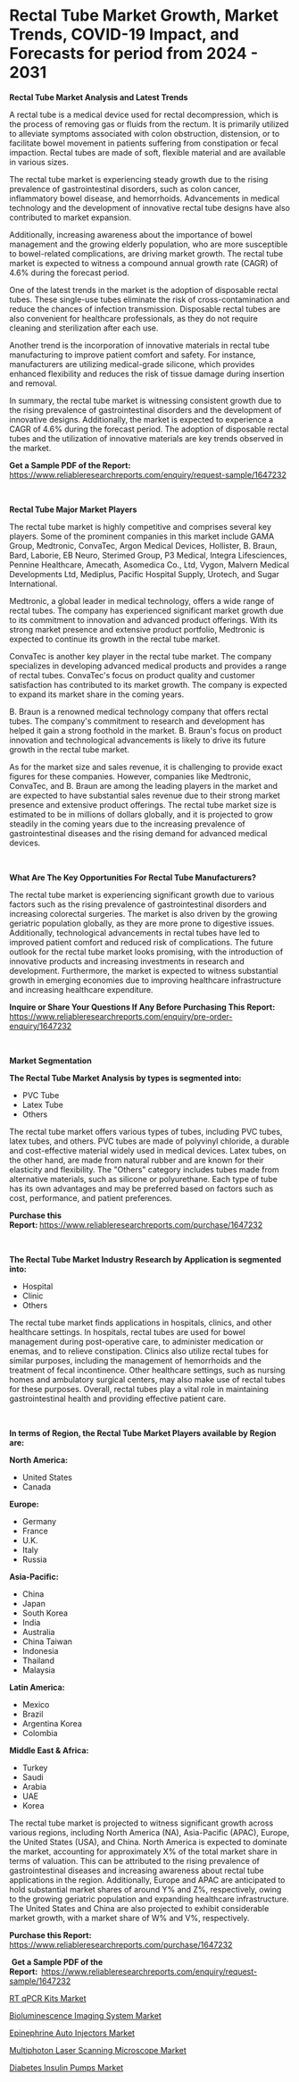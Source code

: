 <p><h1>Rectal Tube Market Growth, Market Trends, COVID-19 Impact, and Forecasts for period from 2024 - 2031</h1></p><p><strong>Rectal Tube Market Analysis and Latest Trends</strong></p>
<p><p>A rectal tube is a medical device used for rectal decompression, which is the process of removing gas or fluids from the rectum. It is primarily utilized to alleviate symptoms associated with colon obstruction, distension, or to facilitate bowel movement in patients suffering from constipation or fecal impaction. Rectal tubes are made of soft, flexible material and are available in various sizes.</p><p>The rectal tube market is experiencing steady growth due to the rising prevalence of gastrointestinal disorders, such as colon cancer, inflammatory bowel disease, and hemorrhoids. Advancements in medical technology and the development of innovative rectal tube designs have also contributed to market expansion.</p><p>Additionally, increasing awareness about the importance of bowel management and the growing elderly population, who are more susceptible to bowel-related complications, are driving market growth. The rectal tube market is expected to witness a compound annual growth rate (CAGR) of 4.6% during the forecast period.</p><p>One of the latest trends in the market is the adoption of disposable rectal tubes. These single-use tubes eliminate the risk of cross-contamination and reduce the chances of infection transmission. Disposable rectal tubes are also convenient for healthcare professionals, as they do not require cleaning and sterilization after each use.</p><p>Another trend is the incorporation of innovative materials in rectal tube manufacturing to improve patient comfort and safety. For instance, manufacturers are utilizing medical-grade silicone, which provides enhanced flexibility and reduces the risk of tissue damage during insertion and removal.</p><p>In summary, the rectal tube market is witnessing consistent growth due to the rising prevalence of gastrointestinal disorders and the development of innovative designs. Additionally, the market is expected to experience a CAGR of 4.6% during the forecast period. The adoption of disposable rectal tubes and the utilization of innovative materials are key trends observed in the market.</p></p>
<p><strong>Get a Sample PDF of the Report:&nbsp;</strong> <a href="https://www.reliableresearchreports.com/enquiry/request-sample/1647232">https://www.reliableresearchreports.com/enquiry/request-sample/1647232</a></p>
<p>&nbsp;</p>
<p><strong>Rectal Tube Major Market Players</strong></p>
<p><p>The rectal tube market is highly competitive and comprises several key players. Some of the prominent companies in this market include GAMA Group, Medtronic, ConvaTec, Argon Medical Devices, Hollister, B. Braun, Bard, Laborie, EB Neuro, Sterimed Group, P3 Medical, Integra Lifesciences, Pennine Healthcare, Amecath, Asomedica Co., Ltd, Vygon, Malvern Medical Developments Ltd, Mediplus, Pacific Hospital Supply, Urotech, and Sugar International.</p><p>Medtronic, a global leader in medical technology, offers a wide range of rectal tubes. The company has experienced significant market growth due to its commitment to innovation and advanced product offerings. With its strong market presence and extensive product portfolio, Medtronic is expected to continue its growth in the rectal tube market.</p><p>ConvaTec is another key player in the rectal tube market. The company specializes in developing advanced medical products and provides a range of rectal tubes. ConvaTec's focus on product quality and customer satisfaction has contributed to its market growth. The company is expected to expand its market share in the coming years.</p><p>B. Braun is a renowned medical technology company that offers rectal tubes. The company's commitment to research and development has helped it gain a strong foothold in the market. B. Braun's focus on product innovation and technological advancements is likely to drive its future growth in the rectal tube market.</p><p>As for the market size and sales revenue, it is challenging to provide exact figures for these companies. However, companies like Medtronic, ConvaTec, and B. Braun are among the leading players in the market and are expected to have substantial sales revenue due to their strong market presence and extensive product offerings. The rectal tube market size is estimated to be in millions of dollars globally, and it is projected to grow steadily in the coming years due to the increasing prevalence of gastrointestinal diseases and the rising demand for advanced medical devices.</p></p>
<p>&nbsp;</p>
<p><strong>What Are The Key Opportunities For Rectal Tube Manufacturers?</strong></p>
<p><p>The rectal tube market is experiencing significant growth due to various factors such as the rising prevalence of gastrointestinal disorders and increasing colorectal surgeries. The market is also driven by the growing geriatric population globally, as they are more prone to digestive issues. Additionally, technological advancements in rectal tubes have led to improved patient comfort and reduced risk of complications. The future outlook for the rectal tube market looks promising, with the introduction of innovative products and increasing investments in research and development. Furthermore, the market is expected to witness substantial growth in emerging economies due to improving healthcare infrastructure and increasing healthcare expenditure.</p></p>
<p><strong>Inquire or Share Your Questions If Any Before Purchasing This Report:</strong> <a href="https://www.reliableresearchreports.com/enquiry/pre-order-enquiry/1647232">https://www.reliableresearchreports.com/enquiry/pre-order-enquiry/1647232</a></p>
<p>&nbsp;</p>
<p><strong>Market Segmentation</strong></p>
<p><strong>The Rectal Tube Market Analysis by types is segmented into:</strong></p>
<p><ul><li>PVC Tube</li><li>Latex Tube</li><li>Others</li></ul></p>
<p><p>The rectal tube market offers various types of tubes, including PVC tubes, latex tubes, and others. PVC tubes are made of polyvinyl chloride, a durable and cost-effective material widely used in medical devices. Latex tubes, on the other hand, are made from natural rubber and are known for their elasticity and flexibility. The "Others" category includes tubes made from alternative materials, such as silicone or polyurethane. Each type of tube has its own advantages and may be preferred based on factors such as cost, performance, and patient preferences.</p></p>
<p><strong>Purchase this Report:&nbsp;</strong><a href="https://www.reliableresearchreports.com/purchase/1647232">https://www.reliableresearchreports.com/purchase/1647232</a></p>
<p>&nbsp;</p>
<p><strong>The Rectal Tube Market Industry Research by Application is segmented into:</strong></p>
<p><ul><li>Hospital</li><li>Clinic</li><li>Others</li></ul></p>
<p><p>The rectal tube market finds applications in hospitals, clinics, and other healthcare settings. In hospitals, rectal tubes are used for bowel management during post-operative care, to administer medication or enemas, and to relieve constipation. Clinics also utilize rectal tubes for similar purposes, including the management of hemorrhoids and the treatment of fecal incontinence. Other healthcare settings, such as nursing homes and ambulatory surgical centers, may also make use of rectal tubes for these purposes. Overall, rectal tubes play a vital role in maintaining gastrointestinal health and providing effective patient care.</p></p>
<p>&nbsp;</p>
<p><strong>In terms of Region, the Rectal Tube Market Players available by Region are:</strong></p>
<p>
    <p> <strong> North America: </strong>
        <ul>
            <li>United States</li>
            <li>Canada</li>
        </ul>
        </p> 
    <p> <strong> Europe: </strong>
        <ul>
            <li>Germany</li>
            <li>France</li>
            <li>U.K.</li>
            <li>Italy</li>
            <li>Russia</li>
        </ul>
        </p> 
    <p> <strong> Asia-Pacific: </strong>
        <ul>
            <li>China</li>
            <li>Japan</li>
            <li>South Korea</li>
            <li>India</li>
            <li>Australia</li>
            <li>China Taiwan</li>
            <li>Indonesia</li>
            <li>Thailand</li>
            <li>Malaysia</li>
        </ul>
        </p> 
    <p> <strong> Latin America: </strong>
        <ul>
            <li>Mexico</li>
            <li>Brazil</li>
            <li>Argentina Korea</li>
            <li>Colombia</li>
        </ul>
        </p> 
    <p> <strong> Middle East & Africa: </strong>
        <ul>
            <li>Turkey</li>
            <li>Saudi</li>
            <li>Arabia</li>
            <li>UAE</li>
            <li>Korea</li>
        </ul>
    </p>
    </p>
<p><p>The rectal tube market is projected to witness significant growth across various regions, including North America (NA), Asia-Pacific (APAC), Europe, the United States (USA), and China. North America is expected to dominate the market, accounting for approximately X% of the total market share in terms of valuation. This can be attributed to the rising prevalence of gastrointestinal diseases and increasing awareness about rectal tube applications in the region. Additionally, Europe and APAC are anticipated to hold substantial market shares of around Y% and Z%, respectively, owing to the growing geriatric population and expanding healthcare infrastructure. The United States and China are also projected to exhibit considerable market growth, with a market share of W% and V%, respectively.</p></p>
<p><strong>Purchase this Report: </strong><a href="https://www.reliableresearchreports.com/purchase/1647232">https://www.reliableresearchreports.com/purchase/1647232</a></p>
<p>&nbsp;<strong>Get a Sample PDF of the Report:&nbsp;&nbsp;</strong><a href="https://www.reliableresearchreports.com/enquiry/request-sample/1647232">https://www.reliableresearchreports.com/enquiry/request-sample/1647232</a></p>
<p><strong></strong></p>
<p><p><a href="https://github.com/ruslanpoljakovrd177/Market-Research-Report-List-2/blob/main/rt-qpcr-kits-market.md">RT qPCR Kits Market</a></p><p><a href="https://github.com/gulaimolin/Market-Research-Report-List-2/blob/main/bioluminescence-imaging-system-market.md">Bioluminescence Imaging System Market</a></p><p><a href="https://github.com/grishafomin4852/Market-Research-Report-List-2/blob/main/epinephrine-auto-injectors-market.md">Epinephrine Auto Injectors Market</a></p><p><a href="https://github.com/gdfhhhj/Market-Research-Report-List-2/blob/main/multiphoton-laser-scanning-microscope-market.md">Multiphoton Laser Scanning Microscope Market</a></p><p><a href="https://github.com/abbypearson7765/Market-Research-Report-List-2/blob/main/diabetes-insulin-pumps-market.md">Diabetes Insulin Pumps Market</a></p></p>